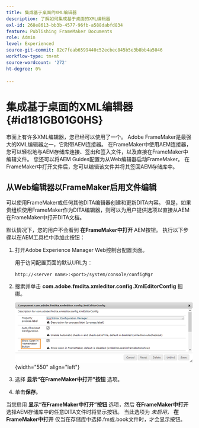 ```yaml
---
title: 集成基于桌面的XML编辑器
description: 了解如何集成基于桌面的XML编辑器
exl-id: 268e8613-bb3b-4577-96fb-a588dabfd834
feature: Publishing FrameMaker Documents
role: Admin
level: Experienced
source-git-commit: 82c7feab6599440c52ecbec845b5e3b8bb4a5046
workflow-type: tm+mt
source-wordcount: '272'
ht-degree: 0%

---
```


# 集成基于桌面的XML编辑器 {#id181GB01G0HS}

市面上有许多XML编辑器，您已经可以使用了一个。 Adobe FrameMaker是最强大的XML编辑器之一，它附带AEM连接器。 在FrameMaker中使用AEM连接器，您可以轻松地与AEM存储库连接、签出和签入文件，以及直接在FrameMaker中编辑文件。 您还可以将AEM Guides配置为从Web编辑器启动FrameMaker。 在FrameMaker中打开文件后，您可以编辑该文件并将其签回AEM存储库中。

## 从Web编辑器以FrameMaker启用文件编辑

可以使用FrameMaker或任何其他DITA编辑器创建和更新DITA内容。 但是，如果贵组织使用FrameMaker作为DITA编辑器，则可以为用户提供选项以直接从AEM在FrameMaker中打开DITA文档。

默认情况下，您的用户不会看到 **在FrameMaker中打开** AEM按钮。 执行以下步骤以在AEM工具栏中添加此按钮：

1. 打开Adobe Experience Manager Web控制台配置页面。

   用于访问配置页面的默认URL为：

   ```http
   http://<server name>:<port>/system/console/configMgr
   ```

1. 搜索并单击 **com.adobe.fmdita.xmleditor.config.XmlEditorConfig** 捆绑。

   ![](assets/open-in-fm-toolbar.png){width="550" align="left"}

1. 选择 **显示“在FrameMaker中打开”按钮** 选项。

1. 单击&#x200B;**保存**。


当您启用 **显示“在FrameMaker中打开”按钮** 选项，然后 **在FrameMaker中打开** 选择AEM存储库中的任意DITA文件时将显示按钮。 当此选项为 *未启用*， **在FrameMaker中打开** 仅当在存储库中选择.fm或.book文件时，才会显示按钮。
